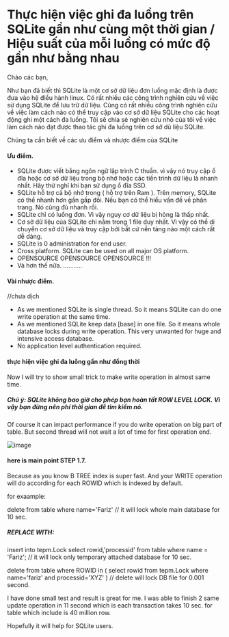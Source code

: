 # Thực hiện việc ghi đa luồng trên SQLite gần như cùng một thời gian / Hiệu suất của mỗi luồng có mức độ gần như bằng nhau


Chào các bạn,

Như bạn đã biết thì SQLite là một cơ sở dữ liệu đơn luồng mặc định là được đưa vào hệ điều hành linux. Có rất nhiều các công trình nghiên cứu về việc sử dụng SQLite để lưu trữ dữ liệu. Cũng có rất nhiều công trình nghiên cứu về việc làm cách nào có thể truy cập vào cơ sở dữ liệu SQLite cho các hoạt động ghi một cách đa luồng. Tôi sẽ chia sẻ nghiên cứu nhỏ của tôi về việc làm cách nào đạt được thao tác ghi đa luồng trên cơ sở dũ liệu SQLite.

Chúng ta cần biết về các ưu điểm và nhược điểm của SQLite

#### Ưu điểm.
 * SQLite được viết bằng ngôn ngữ lập trình C thuần. vì vậy nó truy cập ổ đĩa hoặc cơ sở dữ liệu trong bộ nhớ hoặc các tiến trình dữ liệu là nhanh nhất. Hãy thử nghĩ khi bạn sử dụng ổ đĩa SSD.
 * SQLite hỗ trợ cả bộ nhớ trong ( hỗ trợ trên Ram ). Trên memory, SQLite có thể nhanh hơn gần gấp đôi. Nếu bạn có thể hiểu vấn đề về phân trang. Nó cũng đủ nhanh rồi.
* SQLite chỉ có luồng đơn. Vì vậy nguy cơ dữ liệu bị hỏng là thấp nhất.
* Cơ sở dữ liệu của SQLite chỉ nằm trong 1 file duy nhất. Vì vậy có thể di chuyển cơ sở dữ liệu và truy cập bởi bất cứ nền tảng nào một cách rất dễ dàng. 
* SQLite is 0 administration for end user. 
* Cross platform. SQLite can be used on all major OS platform. 
* OPENSOURCE OPENSOURCE OPENSOURCE !!!
* Và hơn thế nữa. ………..

#### Vài nhược điểm.

//chưa dịch
* As we mentioned SQLite is single thread. So it means SQLite can do one write operation at the same time. 
* As we mentioned SQLite keep data [base] in one file. So it means whole database locks during write operation. This very unwanted for huge and intensive access database. 
* No application level authentication required.

#### thực hiện việc ghi đa luồng gần như đồng thời

Now I will try to show small trick to make write operation in almost same time.

##### Chú ý: SQLite không bao giờ cho phép bạn hoàn tất ROW LEVEL LOCK. Vì vậy bạn đừng nên phí thời gian để tìm kiếm nó.

Of course it can impact performance if you do write operation on big part of table. But second thread will not wait a lot of time for first operation end. 

![image](0.jpeg)

#### here is main point STEP 1.7.

Because as you know B TREE index is super fast. And your WRITE operation will do according for each ROWID which is indexed by default.

for exaample:

delete from table where name='Fariz' // it will lock whole main database for 10 sec.

##### REPLACE WITH:

insert into tepm.Lock select rowid,'processid' from table where name = 'Fariz'; // it will lock only temporary attached database for 10 sec.

delete from table where ROWID in ( select rowid from tepm.Lock where name='fariz' and processid='XYZ' ) // delete will lock DB file for 0.001 second.

I have done small test and result is great for me. I was able to finish 2 same update operation in 11 second which is each transaction takes 10 sec. for table which include is 40 million row.

Hopefully it will help for SQLite users.
